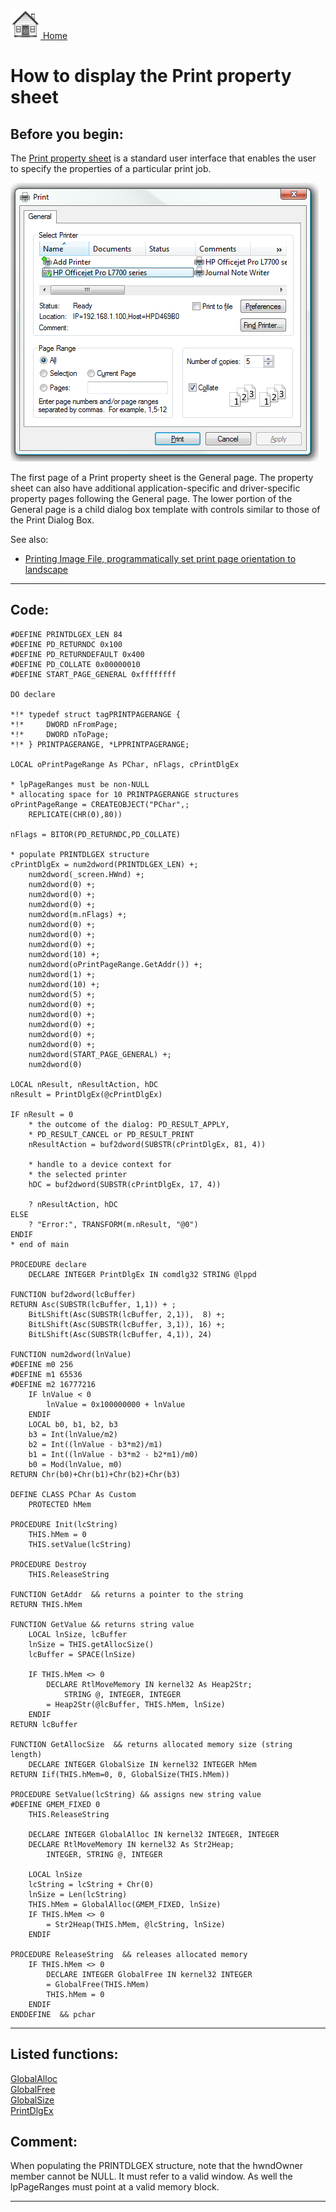 [<img src="../images/home.png"> Home ](https://github.com/VFPX/Win32API)  

# How to display the Print property sheet

## Before you begin:
The [Print property sheet](http://msdn2.microsoft.com/en-us/library/ms646966.aspx) is a standard user interface that enables the user to specify the properties of a particular print job.   

![](../images/print_property_sheet.png)  

The first page of a Print property sheet is the General page. The property sheet can also have additional application-specific and driver-specific property pages following the General page. The lower portion of the General page is a child dialog box template with controls similar to those of the Print Dialog Box.   

See also:

* [Printing Image File, programmatically set print page orientation to landscape](sample_555.md)  
  
***  


## Code:
```foxpro  
#DEFINE PRINTDLGEX_LEN 84
#DEFINE PD_RETURNDC 0x100
#DEFINE PD_RETURNDEFAULT 0x400
#DEFINE PD_COLLATE 0x00000010
#DEFINE START_PAGE_GENERAL 0xffffffff

DO declare

*!*	typedef struct tagPRINTPAGERANGE {
*!*	    DWORD nFromPage;
*!*	    DWORD nToPage;
*!*	} PRINTPAGERANGE, *LPPRINTPAGERANGE;

LOCAL oPrintPageRange As PChar, nFlags, cPrintDlgEx

* lpPageRanges must be non-NULL
* allocating space for 10 PRINTPAGERANGE structures
oPrintPageRange = CREATEOBJECT("PChar",;
	REPLICATE(CHR(0),80))

nFlags = BITOR(PD_RETURNDC,PD_COLLATE)

* populate PRINTDLGEX structure
cPrintDlgEx = num2dword(PRINTDLGEX_LEN) +;
	num2dword(_screen.HWnd) +;
	num2dword(0) +;
	num2dword(0) +;
	num2dword(0) +;
	num2dword(m.nFlags) +;
	num2dword(0) +;
	num2dword(0) +;
	num2dword(0) +;
	num2dword(10) +;
	num2dword(oPrintPageRange.GetAddr()) +;
	num2dword(1) +;
	num2dword(10) +;
	num2dword(5) +;
	num2dword(0) +;
	num2dword(0) +;
	num2dword(0) +;
	num2dword(0) +;
	num2dword(0) +;
	num2dword(START_PAGE_GENERAL) +;
	num2dword(0)

LOCAL nResult, nResultAction, hDC
nResult = PrintDlgEx(@cPrintDlgEx)

IF nResult = 0
	* the outcome of the dialog: PD_RESULT_APPLY,
	* PD_RESULT_CANCEL or PD_RESULT_PRINT
	nResultAction = buf2dword(SUBSTR(cPrintDlgEx, 81, 4))

	* handle to a device context for
	* the selected printer
	hDC = buf2dword(SUBSTR(cPrintDlgEx, 17, 4))

	? nResultAction, hDC
ELSE
	? "Error:", TRANSFORM(m.nResult, "@0")
ENDIF
* end of main

PROCEDURE declare
	DECLARE INTEGER PrintDlgEx IN comdlg32 STRING @lppd

FUNCTION buf2dword(lcBuffer)
RETURN Asc(SUBSTR(lcBuffer, 1,1)) + ;
	BitLShift(Asc(SUBSTR(lcBuffer, 2,1)),  8) +;
	BitLShift(Asc(SUBSTR(lcBuffer, 3,1)), 16) +;
	BitLShift(Asc(SUBSTR(lcBuffer, 4,1)), 24)

FUNCTION num2dword(lnValue)
#DEFINE m0 256
#DEFINE m1 65536
#DEFINE m2 16777216
	IF lnValue < 0
		lnValue = 0x100000000 + lnValue
	ENDIF
	LOCAL b0, b1, b2, b3
	b3 = Int(lnValue/m2)
	b2 = Int((lnValue - b3*m2)/m1)
	b1 = Int((lnValue - b3*m2 - b2*m1)/m0)
	b0 = Mod(lnValue, m0)
RETURN Chr(b0)+Chr(b1)+Chr(b2)+Chr(b3)

DEFINE CLASS PChar As Custom
	PROTECTED hMem

PROCEDURE Init(lcString)
	THIS.hMem = 0
	THIS.setValue(lcString)

PROCEDURE Destroy
	THIS.ReleaseString

FUNCTION GetAddr  && returns a pointer to the string
RETURN THIS.hMem

FUNCTION GetValue && returns string value
	LOCAL lnSize, lcBuffer
	lnSize = THIS.getAllocSize()
	lcBuffer = SPACE(lnSize)

	IF THIS.hMem <> 0
		DECLARE RtlMoveMemory IN kernel32 As Heap2Str;
			STRING @, INTEGER, INTEGER
		= Heap2Str(@lcBuffer, THIS.hMem, lnSize)
	ENDIF
RETURN lcBuffer

FUNCTION GetAllocSize  && returns allocated memory size (string length)
	DECLARE INTEGER GlobalSize IN kernel32 INTEGER hMem
RETURN Iif(THIS.hMem=0, 0, GlobalSize(THIS.hMem))

PROCEDURE SetValue(lcString) && assigns new string value
#DEFINE GMEM_FIXED 0
	THIS.ReleaseString

	DECLARE INTEGER GlobalAlloc IN kernel32 INTEGER, INTEGER
	DECLARE RtlMoveMemory IN kernel32 As Str2Heap;
		INTEGER, STRING @, INTEGER

	LOCAL lnSize
	lcString = lcString + Chr(0)
	lnSize = Len(lcString)
	THIS.hMem = GlobalAlloc(GMEM_FIXED, lnSize)
	IF THIS.hMem <> 0
		= Str2Heap(THIS.hMem, @lcString, lnSize)
	ENDIF

PROCEDURE ReleaseString  && releases allocated memory
	IF THIS.hMem <> 0
		DECLARE INTEGER GlobalFree IN kernel32 INTEGER
		= GlobalFree(THIS.hMem)
		THIS.hMem = 0
	ENDIF
ENDDEFINE  && pchar  
```  
***  


## Listed functions:
[GlobalAlloc](../libraries/kernel32/GlobalAlloc.md)  
[GlobalFree](../libraries/kernel32/GlobalFree.md)  
[GlobalSize](../libraries/kernel32/GlobalSize.md)  
[PrintDlgEx](../libraries/comdlg32/PrintDlgEx.md)  

## Comment:
When populating the PRINTDLGEX structure, note that the hwndOwner member cannot be NULL. It must refer to a valid window. As well the lpPageRanges must point at a valid memory block.  
  
***  

